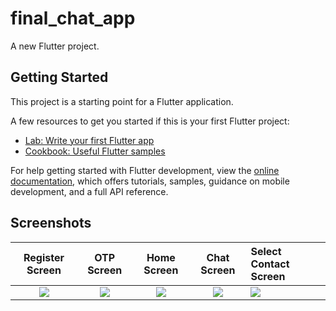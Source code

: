 # final_chat_app

A new Flutter project.

## Getting Started

This project is a starting point for a Flutter application.

A few resources to get you started if this is your first Flutter project:

- [Lab: Write your first Flutter app](https://docs.flutter.dev/get-started/codelab)
- [Cookbook: Useful Flutter samples](https://docs.flutter.dev/cookbook)

For help getting started with Flutter development, view the
[online documentation](https://docs.flutter.dev/), which offers tutorials,
samples, guidance on mobile development, and a full API reference.

## Screenshots
Register Screen            |   OTP Screen              |   Home Screen             |   Chat Screen             |  Select Contact Screen
:-------------------------:|:-------------------------:|:-------------------------:|:-------------------------:|:-------------------------
![](https://user-images.githubusercontent.com/75329130/214115496-027da14b-cc82-4a3e-983e-37a770ddbdbf.png?raw=true)|![](https://user-images.githubusercontent.com/75329130/214115598-e259d401-e872-441d-abec-549fa89cea00.png?raw=true)|![](https://user-images.githubusercontent.com/75329130/214115783-baa87cec-db78-4d4a-8857-04d457f84261.png?raw=true)|![](https://user-images.githubusercontent.com/75329130/214115932-87a6bb37-f9ef-46ca-8609-42101fbc1b93.png?raw=true)|![](https://user-images.githubusercontent.com/75329130/214116108-50e6c2d7-1118-49f9-ad13-4d502411a1f9.png?raw=true)
